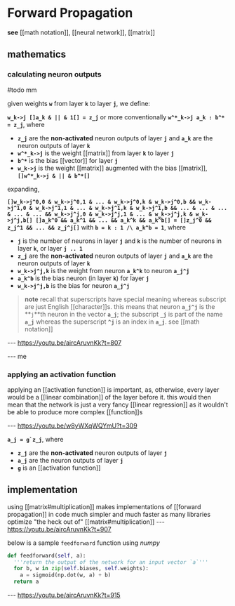 # Forward Propagation

**see** [[math notation]], [[neural network]], [[matrix]]

## mathematics

### calculating neuron outputs

#todo mm

given weights **`w`** from layer **`k`** to layer **`j`**, we define:

**`w_k->j []a_k & || & 1[] = z_j`** or more conventionally **`w^*_k->j a_k : b^* = z_j`**, where

- **`z_j`** are the **non-activated** neuron outputs of layer **`j`** and **`a_k`** are the neuron outputs of layer **`k`**
- **`w^*_k->j`** is the weight [[matrix]] from layer **`k`** to layer **`j`**
- **`b^*`** is the bias [[vector]] for layer **`j`**
- **`w_k->j`** is the weight [[matrix]] augmented with the bias [[matrix]], **`[]w^*_k->j & || & b^*[]`**

expanding,

**`[]w_k->j^0,0 & w_k->j^0,1 & ... & w_k->j^0,k & w_k->j^0,b && w_k->j^1,0 & w_k->j^1,1 & ... & w_k->j^1,k & w_k->j^1,b && ... & ... & ... & ... & ... && w_k->j^j,0 & w_k->j^j,1 & ... & w_k->j^j,k & w_k->j^j,b[] []a_k^0 && a_k^1 && ... && a_k^k && a_k^b[] = []z_j^0 && z_j^1 && ... && z_j^j[]`** with **`b = k : 1 /\ a_k^b = 1`**, where

- **`j`** is the number of neurons in layer **`j`** and **`k`** is the number of neurons in layer **`k`**, or layer **`j .. 1`**
- **`z_j`** are the **non-activated** neuron outputs of layer **`j`** and **`a_k`** are the neuron outputs of layer **`k`**
- **`w_k->j^j,k`** is the weight from neuron **`a_k^k`** to neuron **`a_j^j`**
- **`a_k^b`** is the bias neuron (in layer **`k`**) for layer **`j`**
- **`w_k->j^j,b`** is the bias for neuron **`a_j^j`**

> **note** recall that superscripts have special meaning whereas subscript are just English [[character]]s. this means that neuron **`a_j^j`** is the **`j`**th neuron in the vector **`a_j`**; the subscript **`_j`** is part of the name **`a_j`** whereas the superscript **`^j`** is an index in **`a_j`**. see [[math notation]]

--- <https://youtu.be/aircAruvnKk?t=807>

--- me

### applying an activation function

applying an [[activation function]] is important, as, otherwise, every layer would be a [[linear combination]] of the layer before it. this would then mean that the network is just a very fancy [[linear regression]] as it wouldn't be able to produce more complex [[function]]s

--- <https://youtu.be/w8yWXqWQYmU?t=309>

**``a_j = g`z_j``**, where

- **`z_j`** are the **non-activated** neuron outputs of layer **`j`**
- **`a_j`** are the neuron outputs of layer **`j`**
- **`g`** is an [[activation function]]

## implementation

using [[matrix#multiplication]] makes implementations of [[forward propagation]] in code much simpler and much faster as many libraries optimize "the heck out of" [[matrix#multiplication]] --- <https://youtu.be/aircAruvnKk?t=907>

below is a sample `feedforward` function using _numpy_

```python
def feedforward(self, a):
  '''return the output of the network for an input vector `a`'''
  for b, w in zip(self.biases, self.weights):
    a = sigmoid(np.dot(w, a) + b)
  return a
```

--- <https://youtu.be/aircAruvnKk?t=915>
